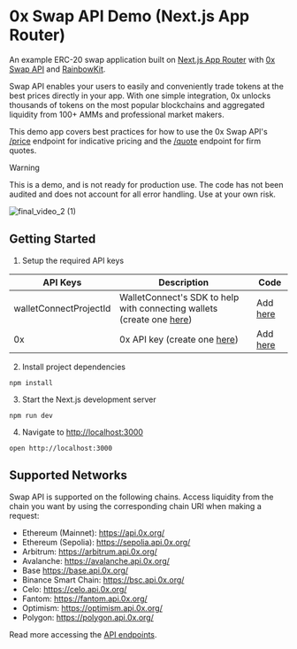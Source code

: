 # 0x Swap API Demo (Next.js App Router)

An example ERC-20 swap application built on [Next.js App Router](https://nextjs.org/docs) with [0x Swap API](https://0x.org/docs/0x-swap-api/introduction) and [RainbowKit](https://www.rainbowkit.com/).

Swap API enables your users to easily and conveniently trade tokens at the best prices directly in your app. With one simple integration, 0x unlocks thousands of tokens on the most popular blockchains and aggregated liquidity from 100+ AMMs and professional market makers.

This demo app covers best practices for how to use the 0x Swap API's [/price](https://0x.org/docs/0x-swap-api/api-references/get-swap-v1-price) endpoint for indicative pricing and the [/quote](https://0x.org/docs/0x-swap-api/api-references/get-swap-v1-quote) endpoint for firm quotes.

> [!WARNING]  
> This is a demo, and is not ready for production use. The code has not been audited and does not account for all error handling. Use at your own risk.

![final_video_2 (1)](https://github.com/0xProject/0x-examples/assets/8042156/5c1057ef-2703-488e-960a-e4127cea6cf9)


## Getting Started

1. Setup the required API keys

| **API Keys**           | **Description**                                                                                                  | **Code**                                                                                                                                                                                                                                        |
| ---------------------- | ---------------------------------------------------------------------------------------------------------------- | ----------------------------------------------------------------------------------------------------------------------------------------------------------------------------------------------------------------------------------------------- |
| walletConnectProjectId | WalletConnect's SDK to help with connecting wallets (create one [here](https://cloud.walletconnect.com/sign-in)) | Add [here](https://github.com/0xProject/0x-examples/blob/main/swap-next-app/.env#L3)                                                                                                                                         |
| 0x                     | 0x API key (create one [here](https://0x.org/docs/introduction/getting-started))                                 | Add [here](https://github.com/0xProject/0x-examples/blob/main/swap-next-app/.env#L6) |

2. Install project dependencies

```
npm install
```

3. Start the Next.js development server

```
npm run dev
```

4. Navigate to [http://localhost:3000](http://localhost:3000)

```
open http://localhost:3000
```

## Supported Networks

Swap API is supported on the following chains. Access liquidity from the chain you want by using the corresponding chain URI when making a request:

- Ethereum (Mainnet): https://api.0x.org/
- Ethereum (Sepolia): https://sepolia.api.0x.org/
- Arbitrum: https://arbitrum.api.0x.org/
- Avalanche: https://avalanche.api.0x.org/
- Base https://base.api.0x.org/
- Binance Smart Chain: https://bsc.api.0x.org/
- Celo: https://celo.api.0x.org/
- Fantom: https://fantom.api.0x.org/
- Optimism: https://optimism.api.0x.org/
- Polygon: https://polygon.api.0x.org/

Read more accessing the [API endpoints](https://0x.org/docs/0x-swap-api/api-references/overview).
